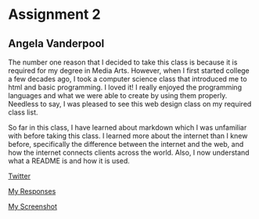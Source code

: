 # Assignment 2

## Angela Vanderpool

The number one reason that I decided to take this class is because it is required for my degree in Media Arts. However, when I first started college a few decades ago, I took a computer science class that introduced me to html and basic programming. I loved it! I really enjoyed the programming languages and what we were able to create by using them properly. Needless to say, I was pleased to see this web design class on my required class list.

So far in this class, I have learned about markdown which I was unfamiliar with before taking this class. I learned more about the internet than I knew before, specifically the difference between the internet and the web, and how the internet connects clients across the world. Also, I now understand what a README is and how it is used.

[Twitter](https://twitter.com/explore)

[My Responses](./responses.txt)

[My Screenshot](./images/screenshot.png)
